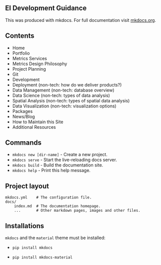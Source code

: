 ## EI Development Guidance

This was produced with mkdocs. For full documentation visit [mkdocs.org](https://mkdocs.org).

## Contents

* Home
* Portfolio
* Metrics Services
* Metrics Design Philosophy
* Project Planning
* Git
* Development
* Deployment (non-tech: how do we deliver products?)
* Data Management (non-tech: database overview)
* Data Science (non-tech: types of data analysis)
* Spatial Analysis (non-tech: types of spatial data analysis)
* Data Visualization (non-tech: visualization options)
* Packages
* News/Blog 
* How to Maintain this Site
* Additional Resources

## Commands

* `mkdocs new [dir-name]` - Create a new project.
* `mkdocs serve` - Start the live-reloading docs server.
* `mkdocs build` - Build the documentation site.
* `mkdocs help` - Print this help message.

## Project layout

    mkdocs.yml    # The configuration file.
    docs/
        index.md  # The documentation homepage.
        ...       # Other markdown pages, images and other files.

## Installations

`mkdocs` and the `material` theme must be installed:

* `pip install mkdocs`

* `pip install mkdocs-material`


